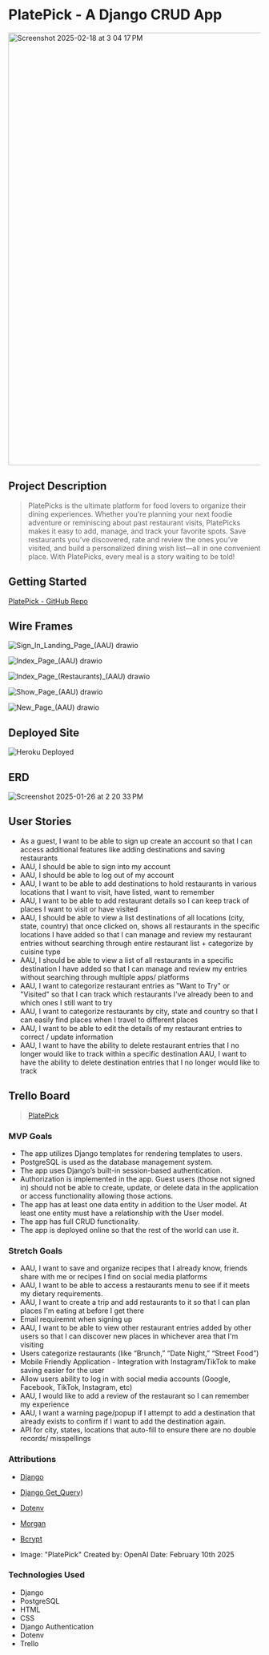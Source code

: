 # PlatePick - A Django CRUD App

<img width="864" alt="Screenshot 2025-02-18 at 3 04 17 PM" src="https://github.com/user-attachments/assets/9aa7405b-535f-4092-9ecd-97b18db230c8" />

## Project Description
> PlatePicks is the ultimate platform for food lovers to organize their dining experiences. Whether you're planning your next foodie adventure or reminiscing about past restaurant visits, PlatePicks makes it easy to add, manage, and track your favorite spots. Save restaurants you’ve discovered, rate and review the ones you’ve visited, and build a personalized dining wish list—all in one convenient place. With PlatePicks, every meal is a story waiting to be told!

## Getting Started
[PlatePick - GitHub Repo](https://github.com/samtasticc/platepick-app)

## Wire Frames
> 
![Sign_In_Landing_Page_(AAU) drawio](https://github.com/user-attachments/assets/159fa171-9d4b-434b-bc05-0aac1c07d81a)

![Index_Page_(AAU) drawio](https://github.com/user-attachments/assets/52e30570-438c-47a6-85ff-ffef78fe0572)

![Index_Page_(Restaurants)_(AAU) drawio](https://github.com/user-attachments/assets/b6240bac-4686-4816-95b1-699e8164caa7)

![Show_Page_(AAU) drawio](https://github.com/user-attachments/assets/cc858a8e-ce32-4f79-867e-1b59aa8111e1)

![New_Page_(AAU) drawio](https://github.com/user-attachments/assets/e453b18b-1d53-4bd5-8c64-e6d3afeabca1)


## Deployed Site
![Heroku Deployed](https://platepick-928b2bc524fd.herokuapp.com/)

## ERD
>
![Screenshot 2025-01-26 at 2 20 33 PM](https://github.com/user-attachments/assets/6ba6a10c-b52b-45ec-be44-9b8db24fe68b)


## User Stories
> 
* As a guest, I want to be able to sign up create an account so that I can access additional features like adding destinations and saving restaurants
* AAU, I should be able to sign into my account
* AAU, I should be able to log out of my account
* AAU, I want to be able to add destinations to hold restaurants in various locations that I want to visit, have listed, want to remember
*  AAU, I want to be able to add restaurant details so I can keep track of places I want to visit or have visited
*  AAU, I should be able to view a list destinations of all locations (city, state, country) that once clicked on, shows all restaurants in the specific locations I have added so that I can manage and review my restaurant entries without searching through entire restaurant list + categorize by cuisine type
*  AAU, I should be able to view a list of all restaurants in a specific destination I have added so that I can manage and review my entries without searching through multiple apps/ platforms
*  AAU, I want to categorize restaurant entries as "Want to Try" or "Visited" so that I can track which restaurants I've already been to and which ones I still want to try
*  AAU, I want to categorize restaurants by city, state and country so that I can easily find places when I travel to different places
*  AAU, I want to be able to edit the details of my restaurant entries to correct / update information
*  AAU, I want to have the ability to delete restaurant entries that I no longer would like to track within a specific destination
AAU, I want to have the ability to delete destination entries that I no longer would like to track


## Trello Board
>[PlatePick](https://trello.com/b/HnrnfJS2/unit-4-project-planning-platepick-django)

### MVP Goals
> 
* The app utilizes Django templates for rendering templates to users.
* PostgreSQL is used as the database management system.
* The app uses Django’s built-in session-based authentication.
* Authorization is implemented in the app. Guest users (those not signed in) should not be able to create, update, or delete data in the application or access functionality allowing those actions.
* The app has at least one data entity in addition to the User model. At least one entity must have a relationship with the User model.
* The app has full CRUD functionality.
* The app is deployed online so that the rest of the world can use it.

### Stretch Goals
> 
* AAU, I want to save and organize recipes that I already know, friends share with me or recipes I find on social media platforms
* AAU, I want to be able to access a restaurants menu to see if it meets my dietary requirements.
* AAU, I want to create a trip and add restaurants to it so that I can plan places I'm eating at before I get there
* Email requiremnt when signing up
* AAU, I want to be able to view other restaurant entries added by other users so that I can discover new places in whichever area that I'm visiting
* Users categorize restaurants (like “Brunch,” “Date Night,” “Street Food”)
* Mobile Friendly Application - Integration with Instagram/TikTok to make saving easier for the user
* Allow users ability to log in with social media accounts (Google, Facebook, TikTok, Instagram, etc)
* AAU, I would like to add a review of the restaurant so I can remember my experience
* AAU, I want a warning page/popup if I attempt to add a destination that already exists to confirm if I want to add the destination again.
* API for city, states, locations that auto-fill to ensure there are no double records/ misspellings

### Attributions
* [Django](https://docs.djangoproject.com/en/5.1/)
* [Django Get_Query](https://stackoverflow.com/questions/19707237/use-get-queryset-method-or-set-queryset-variable))
* [Dotenv](https://www.npmjs.com/package/dotenv)
* [Morgan](https://www.npmjs.com/package/morgan)
* [Bcrypt](https://www.npmjs.com/package/bcrypt)

* Image: "PlatePick"
    Created by: OpenAI
    Date: February 10th 2025

### Technologies Used
* Django
* PostgreSQL
* HTML
* CSS
* Django Authentication
* Dotenv
* Trello

